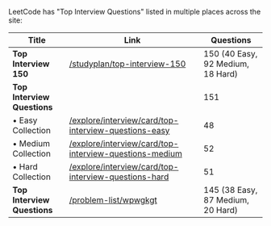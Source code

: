 LeetCode has "Top Interview Questions" listed in multiple places across the site:

| Title                       | Link                                                                                                                                 | Questions                         |
|-----------------------------|--------------------------------------------------------------------------------------------------------------------------------------|-----------------------------------|
| **Top Interview 150**       | [/studyplan/top-interview-150](https://leetcode.com/studyplan/top-interview-150)                                                     | 150 (40 Easy, 92 Medium, 18 Hard) |
| **Top Interview Questions** |                                                                                                                                      | 151                               |
| • Easy Collection           | [/explore/interview/card/top-interview-questions-easy](https://leetcode.com/explore/interview/card/top-interview-questions-easy)     | 48                                |
| • Medium Collection         | [/explore/interview/card/top-interview-questions-medium](https://leetcode.com/explore/interview/card/top-interview-questions-medium) | 52                                |
| • Hard Collection           | [/explore/interview/card/top-interview-questions-hard](https://leetcode.com/explore/interview/card/top-interview-questions-hard)     | 51                                |
| **Top Interview Questions** | [/problem-list/wpwgkgt](https://leetcode.com/problem-list/wpwgkgt)                                                                   | 145 (38 Easy, 87 Medium, 20 Hard) |
